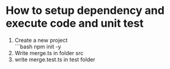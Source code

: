 <h1>How to setup dependency and execute code and unit test</h1>
<ol>
  <li>Create a new project<br>
    ```bash
      npm init -y
  
  </li>
  <li>Write merge.ts in folder src</li>
  <li>write merge.test.ts in test folder</li>
</ol>
